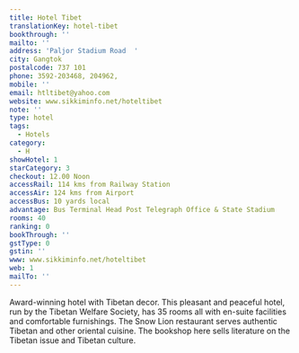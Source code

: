 ```yaml
---
title: Hotel Tibet
translationKey: hotel-tibet
bookthrough: ''
mailto: ''
address: 'Paljor Stadium Road  '
city: Gangtok
postalcode: 737 101
phone: 3592-203468, 204962,
mobile: ''
email: htltibet@yahoo.com
website: www.sikkiminfo.net/hoteltibet
note: ''
type: hotel
tags:
  - Hotels
category:
  - H
showHotel: 1
starCategory: 3
checkout: 12.00 Noon
accessRail: 114 kms from Railway Station
accessAir: 124 kms from Airport
accessBus: 10 yards local
advantage: Bus Terminal Head Post Telegraph Office & State Stadium
rooms: 40
ranking: 0
bookThrough: ''
gstType: 0
gstin: ''
www: www.sikkiminfo.net/hoteltibet
web: 1
mailTo: ''
---
```







Award-winning hotel with Tibetan decor. This pleasant and peaceful hotel, run by the Tibetan Welfare Society, has 35 rooms all with en-suite facilities and comfortable furnishings. The Snow Lion restaurant serves authentic Tibetan and other oriental cuisine. The bookshop here sells literature on the Tibetan issue and Tibetan culture.